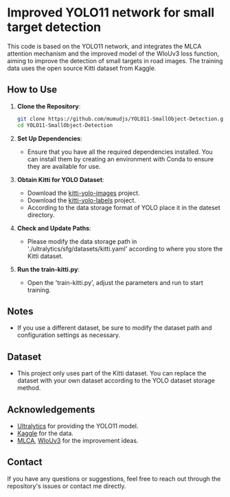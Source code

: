 # Improved YOLO11 network for small target detection

This code is based on the YOLO11 network, and integrates the MLCA attention mechanism and the improved model of the WIoUv3 loss function, aiming to improve the detection of small targets in road images. The training data uses the open source Kitti dataset from Kaggle.


## How to Use

1. **Clone the Repository**:
    ```bash
    git clone https://github.com/mumudjs/YOLO11-SmallObject-Detection.git
    cd YOLO11-SmallObject-Detection
    ```

2. **Set Up Dependencies**:
   - Ensure that you have all the required dependencies installed. You can install them by creating an environment with Conda to ensure they are available for use.

3. **Obtain Kitti for YOLO Dataset**:
   - Download the [kitti-yolo-images](https://www.kaggle.com/code/shreydan/kitti-object-detection-yolov8n/input?scriptVersionId=141221275) project.
   - Download the [kitti-yolo-labels](https://www.kaggle.com/datasets/shreydan/kitti-dataset-yolo-format?select=labels) project.
   - According to the data storage format of YOLO place it in the dateset directory.

4. **Check and Update Paths**:
   - Please modify the data storage path in './ultralytics/sfg/datasets/kitti.yaml' according to where you store the Kitti dataset.

5. **Run the train-kitti.py**:
   - Open the 'train-kitti.py', adjust the parameters and run to start training.


## Notes

- If you use a different dataset, be sure to modify the dataset path and configuration settings as necessary.

## Dataset

- This project only uses part of the Kitti dataset. You can replace the dataset with your own dataset according to the YOLO dataset storage method.


## Acknowledgements

- [Ultralytics](https://github.com/ultralytics/ultralytics) for providing the YOLO11 model.
- [Kaggle](https://www.kaggle.com/datasets/shreydan/kitti-dataset-yolo-format?select=labels) for the data.
- [MLCA](https://www.sciencedirect.com/science/article/abs/pii/S0952197623006267), [WIoUv3](https://arxiv.org/abs/2301.10051) for the improvement ideas.

## Contact

If you have any questions or suggestions, feel free to reach out through the repository's issues or contact me directly.
